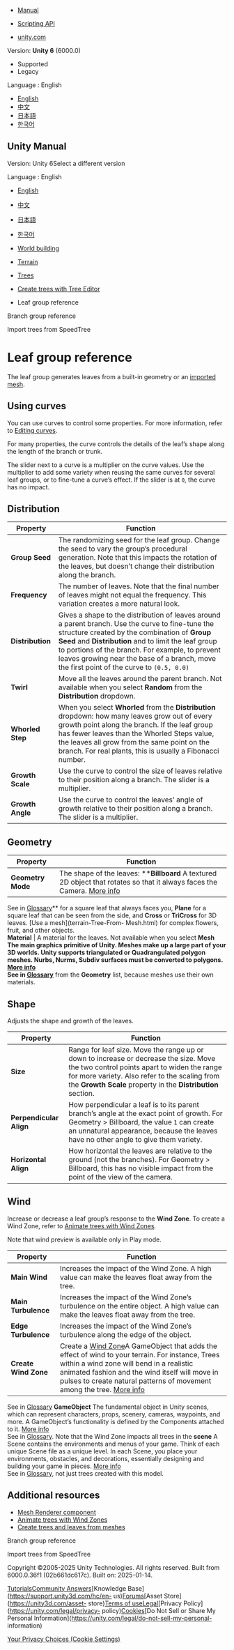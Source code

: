 [](https://docs.unity3d.com)

  * [Manual](../Manual/index.html)
  * [Scripting API](../ScriptReference/index.html)

  * [unity.com](https://unity.com/)

Version: **Unity 6** (6000.0)

  * Supported
  * Legacy

Language : English

  * [English](/Manual/tree-Leaves.html)
  * [中文](/cn/current/Manual/tree-Leaves.html)
  * [日本語](/ja/current/Manual/tree-Leaves.html)
  * [한국어](/kr/current/Manual/tree-Leaves.html)

[](https://docs.unity3d.com)

## Unity Manual

Version: Unity 6Select a different version

Language : English

  * [English](/Manual/tree-Leaves.html)
  * [中文](/cn/current/Manual/tree-Leaves.html)
  * [日本語](/ja/current/Manual/tree-Leaves.html)
  * [한국어](/kr/current/Manual/tree-Leaves.html)

  * [World building](CreatingEnvironments.html)
  * [Terrain](script-Terrain.html)
  * [Trees](terrain-Trees-Landing.html)
  * [Create trees with Tree Editor](class-Tree.html)
  * Leaf group reference

[](tree-Branches.html)

Branch group reference

[](SpeedTree-landing.html)

Import trees from SpeedTree

# Leaf group reference

The leaf group generates leaves from a built-in geometry or an [imported
mesh](terrain-Tree-From-Mesh.html).

## Using curves

You can use curves to control some properties. For more information, refer to
[Editing curves](EditingCurves.html).

For many properties, the curve controls the details of the leaf’s shape along
the length of the branch or trunk.

The slider next to a curve is a multiplier on the curve values. Use the
multiplier to add some variety when reusing the same curves for several leaf
groups, or to fine-tune a curve’s effect. If the slider is at `0`, the curve
has no impact.

## Distribution

**Property** | **Function**  
---|---  
**Group Seed** | The randomizing seed for the leaf group. Change the seed to vary the group’s procedural generation. Note that this impacts the rotation of the leaves, but doesn’t change their distribution along the branch.  
**Frequency** | The number of leaves. Note that the final number of leaves might not equal the frequency. This variation creates a more natural look.  
**Distribution** | Gives a shape to the distribution of leaves around a parent branch. Use the curve to fine-tune the structure created by the combination of **Group Seed** and **Distribution** and to limit the leaf group to portions of the branch. For example, to prevent leaves growing near the base of a branch, move the first point of the curve to `(0.5, 0.0)`  
**Twirl** | Move all the leaves around the parent branch. Not available when you select **Random** from the **Distribution** dropdown.  
**Whorled Step** | When you select **Whorled** from the **Distribution** dropdown: how many leaves grow out of every growth point along the branch. If the leaf group has fewer leaves than the Whorled Steps value, the leaves all grow from the same point on the branch. For real plants, this is usually a Fibonacci number.  
**Growth Scale** | Use the curve to control the size of leaves relative to their position along a branch. The slider is a multiplier.  
**Growth Angle** | Use the curve to control the leaves’ angle of growth relative to their position along a branch. The slider is a multiplier.  
  
## Geometry

**Property** | **Function**  
---|---  
**Geometry Mode** | The shape of the leaves: ****Billboard** A textured 2D object that rotates so that it always faces the Camera. [More info](class-BillboardRenderer.html)  
See in [Glossary](Glossary.html#Billboard)** for a square leaf that always
faces you, **Plane** for a square leaf that can be seen from the side, and
**Cross** or **TriCross** for 3D leaves. [Use a mesh](terrain-Tree-From-
Mesh.html) for complex flowers, fruit, and other objects.  
**Material** | A material for the leaves. Not available when you select ****Mesh** The main graphics primitive of Unity. Meshes make up a large part of your 3D worlds. Unity supports triangulated or Quadrangulated polygon meshes. Nurbs, Nurms, Subdiv surfaces must be converted to polygons. [More info](mesh.html)  
See in [Glossary](Glossary.html#Mesh)** from the **Geometry** list, because
meshes use their own materials.  
  
## Shape

Adjusts the shape and growth of the leaves.

**Property** | **Function**  
---|---  
**Size** | Range for leaf size. Move the range up or down to increase or decrease the size. Move the two control points apart to widen the range for more variety. Also refer to the scaling from the **Growth Scale** property in the **Distribution** section.  
**Perpendicular Align** | How perpendicular a leaf is to its parent branch’s angle at the exact point of growth. For Geometry > Billboard, the value `1` can create an unnatural appearance, because the leaves have no other angle to give them variety.  
**Horizontal Align** | How horizontal the leaves are relative to the ground (not the branches). For Geometry > Billboard, this has no visible impact from the point of the view of the camera.  
  
## Wind

Increase or decrease a leaf group’s response to the **Wind Zone**. To create a
Wind Zone, refer to [Animate trees with Wind Zones](class-WindZone.html).

Note that wind preview is available only in Play mode.

**Property** | **Function**  
---|---  
**Main Wind** | Increases the impact of the Wind Zone. A high value can make the leaves float away from the tree.  
**Main Turbulence** | Increases the impact of the Wind Zone’s turbulence on the entire object. A high value can make the leaves float away from the tree.  
**Edge Turbulence** | Increases the impact of the Wind Zone’s turbulence along the edge of the object.  
**Create Wind Zone** | Create a [Wind Zone](class-WindZone.html)A GameObject that adds the effect of wind to your terrain. For instance, Trees within a wind zone will bend in a realistic animated fashion and the wind itself will move in pulses to create natural patterns of movement among the tree. [More info](class-WindZone.html)  
See in [Glossary](Glossary.html#windzone) **GameObject** The fundamental
object in Unity scenes, which can represent characters, props, scenery,
cameras, waypoints, and more. A GameObject’s functionality is defined by the
Components attached to it. [More info](class-GameObject.html)  
See in [Glossary](Glossary.html#GameObject). Note that the Wind Zone impacts
all trees in the **scene** A Scene contains the environments and menus of your
game. Think of each unique Scene file as a unique level. In each Scene, you
place your environments, obstacles, and decorations, essentially designing and
building your game in pieces. [More info](CreatingScenes.html)  
See in [Glossary](Glossary.html#Scene), not just trees created with this
model.  
  
## Additional resources

  * [Mesh Renderer component](class-MeshRenderer.html)
  * [Animate trees with Wind Zones](class-WindZone.html)
  * [Create trees and leaves from meshes](terrain-Tree-From-Mesh.html)

[](tree-Branches.html)

Branch group reference

[](SpeedTree-landing.html)

Import trees from SpeedTree

Copyright ©2005-2025 Unity Technologies. All rights reserved. Built from
6000.0.36f1 (02b661dc617c). Built on: 2025-01-14.

[Tutorials](https://learn.unity.com/)[Community
Answers](https://answers.unity3d.com)[Knowledge
Base](https://support.unity3d.com/hc/en-
us)[Forums](https://forum.unity3d.com)[Asset Store](https://unity3d.com/asset-
store)[Terms of
use](https://docs.unity3d.com/Manual/TermsOfUse.html)[Legal](https://unity.com/legal)[Privacy
Policy](https://unity.com/legal/privacy-
policy)[Cookies](https://unity.com/legal/cookie-policy)[Do Not Sell or Share
My Personal Information](https://unity.com/legal/do-not-sell-my-personal-
information)

[Your Privacy Choices (Cookie Settings)](javascript:void\(0\);)

